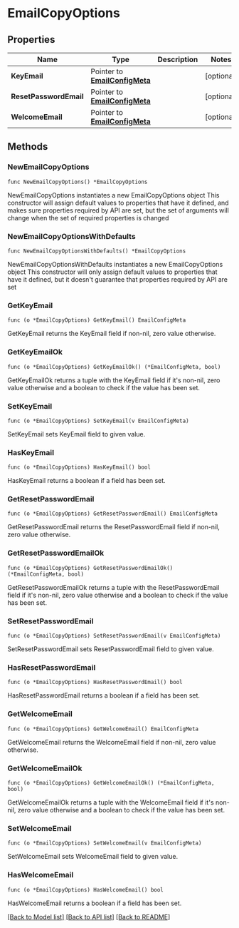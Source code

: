 # EmailCopyOptions

## Properties

Name | Type | Description | Notes
------------ | ------------- | ------------- | -------------
**KeyEmail** | Pointer to [**EmailConfigMeta**](EmailConfigMeta.md) |  | [optional] 
**ResetPasswordEmail** | Pointer to [**EmailConfigMeta**](EmailConfigMeta.md) |  | [optional] 
**WelcomeEmail** | Pointer to [**EmailConfigMeta**](EmailConfigMeta.md) |  | [optional] 

## Methods

### NewEmailCopyOptions

`func NewEmailCopyOptions() *EmailCopyOptions`

NewEmailCopyOptions instantiates a new EmailCopyOptions object
This constructor will assign default values to properties that have it defined,
and makes sure properties required by API are set, but the set of arguments
will change when the set of required properties is changed

### NewEmailCopyOptionsWithDefaults

`func NewEmailCopyOptionsWithDefaults() *EmailCopyOptions`

NewEmailCopyOptionsWithDefaults instantiates a new EmailCopyOptions object
This constructor will only assign default values to properties that have it defined,
but it doesn't guarantee that properties required by API are set

### GetKeyEmail

`func (o *EmailCopyOptions) GetKeyEmail() EmailConfigMeta`

GetKeyEmail returns the KeyEmail field if non-nil, zero value otherwise.

### GetKeyEmailOk

`func (o *EmailCopyOptions) GetKeyEmailOk() (*EmailConfigMeta, bool)`

GetKeyEmailOk returns a tuple with the KeyEmail field if it's non-nil, zero value otherwise
and a boolean to check if the value has been set.

### SetKeyEmail

`func (o *EmailCopyOptions) SetKeyEmail(v EmailConfigMeta)`

SetKeyEmail sets KeyEmail field to given value.

### HasKeyEmail

`func (o *EmailCopyOptions) HasKeyEmail() bool`

HasKeyEmail returns a boolean if a field has been set.

### GetResetPasswordEmail

`func (o *EmailCopyOptions) GetResetPasswordEmail() EmailConfigMeta`

GetResetPasswordEmail returns the ResetPasswordEmail field if non-nil, zero value otherwise.

### GetResetPasswordEmailOk

`func (o *EmailCopyOptions) GetResetPasswordEmailOk() (*EmailConfigMeta, bool)`

GetResetPasswordEmailOk returns a tuple with the ResetPasswordEmail field if it's non-nil, zero value otherwise
and a boolean to check if the value has been set.

### SetResetPasswordEmail

`func (o *EmailCopyOptions) SetResetPasswordEmail(v EmailConfigMeta)`

SetResetPasswordEmail sets ResetPasswordEmail field to given value.

### HasResetPasswordEmail

`func (o *EmailCopyOptions) HasResetPasswordEmail() bool`

HasResetPasswordEmail returns a boolean if a field has been set.

### GetWelcomeEmail

`func (o *EmailCopyOptions) GetWelcomeEmail() EmailConfigMeta`

GetWelcomeEmail returns the WelcomeEmail field if non-nil, zero value otherwise.

### GetWelcomeEmailOk

`func (o *EmailCopyOptions) GetWelcomeEmailOk() (*EmailConfigMeta, bool)`

GetWelcomeEmailOk returns a tuple with the WelcomeEmail field if it's non-nil, zero value otherwise
and a boolean to check if the value has been set.

### SetWelcomeEmail

`func (o *EmailCopyOptions) SetWelcomeEmail(v EmailConfigMeta)`

SetWelcomeEmail sets WelcomeEmail field to given value.

### HasWelcomeEmail

`func (o *EmailCopyOptions) HasWelcomeEmail() bool`

HasWelcomeEmail returns a boolean if a field has been set.


[[Back to Model list]](../README.md#documentation-for-models) [[Back to API list]](../README.md#documentation-for-api-endpoints) [[Back to README]](../README.md)


